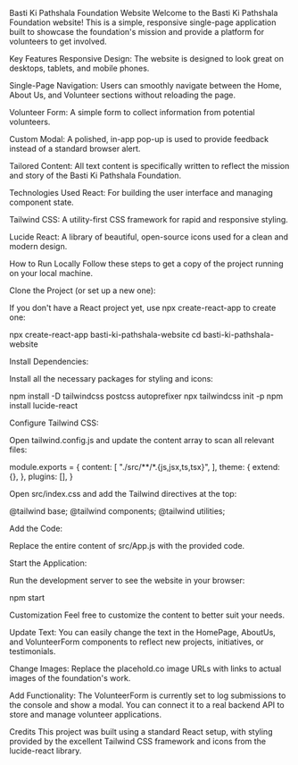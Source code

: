 Basti Ki Pathshala Foundation Website
Welcome to the Basti Ki Pathshala Foundation website! This is a simple, responsive single-page application built to showcase the foundation's mission and provide a platform for volunteers to get involved.

Key Features
Responsive Design: The website is designed to look great on desktops, tablets, and mobile phones.

Single-Page Navigation: Users can smoothly navigate between the Home, About Us, and Volunteer sections without reloading the page.

Volunteer Form: A simple form to collect information from potential volunteers.

Custom Modal: A polished, in-app pop-up is used to provide feedback instead of a standard browser alert.

Tailored Content: All text content is specifically written to reflect the mission and story of the Basti Ki Pathshala Foundation.

Technologies Used
React: For building the user interface and managing component state.

Tailwind CSS: A utility-first CSS framework for rapid and responsive styling.

Lucide React: A library of beautiful, open-source icons used for a clean and modern design.

How to Run Locally
Follow these steps to get a copy of the project running on your local machine.

Clone the Project (or set up a new one):

If you don't have a React project yet, use npx create-react-app to create one:

npx create-react-app basti-ki-pathshala-website
cd basti-ki-pathshala-website

Install Dependencies:

Install all the necessary packages for styling and icons:

npm install -D tailwindcss postcss autoprefixer
npx tailwindcss init -p
npm install lucide-react

Configure Tailwind CSS:

Open tailwind.config.js and update the content array to scan all relevant files:

module.exports = {
  content: [
    "./src/**/*.{js,jsx,ts,tsx}",
  ],
  theme: {
    extend: {},
  },
  plugins: [],
}

Open src/index.css and add the Tailwind directives at the top:

@tailwind base;
@tailwind components;
@tailwind utilities;

Add the Code:

Replace the entire content of src/App.js with the provided code.

Start the Application:

Run the development server to see the website in your browser:

npm start

Customization
Feel free to customize the content to better suit your needs.

Update Text: You can easily change the text in the HomePage, AboutUs, and VolunteerForm components to reflect new projects, initiatives, or testimonials.

Change Images: Replace the placehold.co image URLs with links to actual images of the foundation's work.

Add Functionality: The VolunteerForm is currently set to log submissions to the console and show a modal. You can connect it to a real backend API to store and manage volunteer applications.

Credits
This project was built using a standard React setup, with styling provided by the excellent Tailwind CSS framework and icons from the lucide-react library.
